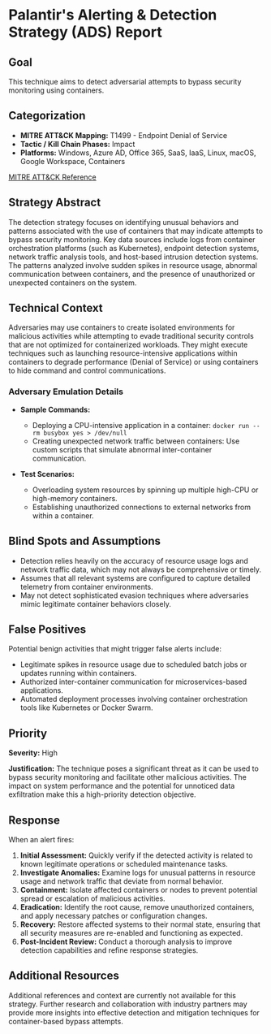 # Palantir's Alerting & Detection Strategy (ADS) Report

## Goal
This technique aims to detect adversarial attempts to bypass security monitoring using containers.

## Categorization
- **MITRE ATT&CK Mapping:** T1499 - Endpoint Denial of Service
- **Tactic / Kill Chain Phases:** Impact
- **Platforms:** Windows, Azure AD, Office 365, SaaS, IaaS, Linux, macOS, Google Workspace, Containers

[MITRE ATT&CK Reference](https://attack.mitre.org/techniques/T1499)

## Strategy Abstract
The detection strategy focuses on identifying unusual behaviors and patterns associated with the use of containers that may indicate attempts to bypass security monitoring. Key data sources include logs from container orchestration platforms (such as Kubernetes), endpoint detection systems, network traffic analysis tools, and host-based intrusion detection systems. The patterns analyzed involve sudden spikes in resource usage, abnormal communication between containers, and the presence of unauthorized or unexpected containers on the system.

## Technical Context
Adversaries may use containers to create isolated environments for malicious activities while attempting to evade traditional security controls that are not optimized for containerized workloads. They might execute techniques such as launching resource-intensive applications within containers to degrade performance (Denial of Service) or using containers to hide command and control communications. 

### Adversary Emulation Details
- **Sample Commands:**
  - Deploying a CPU-intensive application in a container: `docker run --rm busybox yes > /dev/null`
  - Creating unexpected network traffic between containers: Use custom scripts that simulate abnormal inter-container communication.
  
- **Test Scenarios:**
  - Overloading system resources by spinning up multiple high-CPU or high-memory containers.
  - Establishing unauthorized connections to external networks from within a container.

## Blind Spots and Assumptions
- Detection relies heavily on the accuracy of resource usage logs and network traffic data, which may not always be comprehensive or timely.
- Assumes that all relevant systems are configured to capture detailed telemetry from container environments.
- May not detect sophisticated evasion techniques where adversaries mimic legitimate container behaviors closely.

## False Positives
Potential benign activities that might trigger false alerts include:
- Legitimate spikes in resource usage due to scheduled batch jobs or updates running within containers.
- Authorized inter-container communication for microservices-based applications.
- Automated deployment processes involving container orchestration tools like Kubernetes or Docker Swarm.

## Priority
**Severity:** High

**Justification:**
The technique poses a significant threat as it can be used to bypass security monitoring and facilitate other malicious activities. The impact on system performance and the potential for unnoticed data exfiltration make this a high-priority detection objective.

## Response
When an alert fires:
1. **Initial Assessment:** Quickly verify if the detected activity is related to known legitimate operations or scheduled maintenance tasks.
2. **Investigate Anomalies:** Examine logs for unusual patterns in resource usage and network traffic that deviate from normal behavior.
3. **Containment:** Isolate affected containers or nodes to prevent potential spread or escalation of malicious activities.
4. **Eradication:** Identify the root cause, remove unauthorized containers, and apply necessary patches or configuration changes.
5. **Recovery:** Restore affected systems to their normal state, ensuring that all security measures are re-enabled and functioning as expected.
6. **Post-Incident Review:** Conduct a thorough analysis to improve detection capabilities and refine response strategies.

## Additional Resources
Additional references and context are currently not available for this strategy. Further research and collaboration with industry partners may provide more insights into effective detection and mitigation techniques for container-based bypass attempts.
